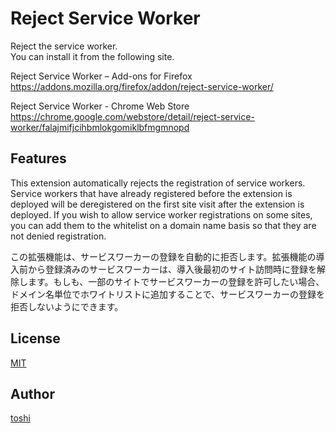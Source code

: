 ﻿Reject Service Worker
=====================

Reject the service worker.  
You can install it from the following site.  

Reject Service Worker – Add-ons for Firefox  
https://addons.mozilla.org/firefox/addon/reject-service-worker/

Reject Service Worker - Chrome Web Store  
https://chrome.google.com/webstore/detail/reject-service-worker/falajmifjcihbmlokgomiklbfmgmnopd



## Features
This extension automatically rejects the registration of service workers. Service workers that have already registered before the extension is deployed will be deregistered on the first site visit after the extension is deployed. If you wish to allow service worker registrations on some sites, you can add them to the whitelist on a domain name basis so that they are not denied registration.  

この拡張機能は、サービスワーカーの登録を自動的に拒否します。拡張機能の導入前から登録済みのサービスワーカーは、導入後最初のサイト訪問時に登録を解除します。もしも、一部のサイトでサービスワーカーの登録を許可したい場合、ドメイン名単位でホワイトリストに追加することで、サービスワーカーの登録を拒否しないようにできます。  



## License
[MIT](https://github.com/k08045kk/RejectServiceWorker/blob/master/LICENSE)



## Author
[toshi](https://github.com/k08045kk)


